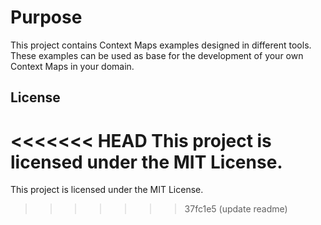 # Purpose

This project contains Context Maps examples designed in different tools.
These examples can be used as base for the development of your own Context Maps in your domain.

## License

<<<<<<< HEAD
This project is licensed under the MIT License.
=======
This project is licensed under the MIT License.
>>>>>>> 37fc1e5 (update readme)
